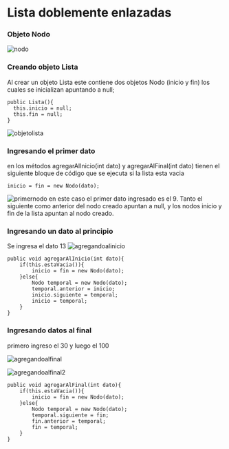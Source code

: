 # Lista doblemente enlazadas

### Objeto Nodo
![nodo](https://user-images.githubusercontent.com/24881247/38172292-2fb4d36c-3580-11e8-9c99-2a3f0ccf6ade.png)

### Creando objeto Lista
Al crear un objeto Lista este contiene dos objetos Nodo (inicio y fin) los cuales se inicializan apuntando a null;

~~~
public Lista(){
  this.inicio = null;
  this.fin = null;
}  
~~~

![objetolista](https://user-images.githubusercontent.com/24881247/38172319-b94003ea-3580-11e8-800a-96ded8bd02b9.png)

### Ingresando el primer dato
en los métodos agregarAlInicio(int dato) y agregarAlFinal(int dato) tienen el siguiente bloque de código que se ejecuta si la lista esta vacia
~~~
inicio = fin = new Nodo(dato);
~~~
![primernodo](https://user-images.githubusercontent.com/24881247/38172344-0e800634-3581-11e8-973c-ee8c975b4596.png)
en este caso el primer dato ingresado es el 9. Tanto el siguiente como anterior del nodo creado apuntan a null, y los nodos inicio y fin de la lista apuntan al nodo creado.

### Ingresando un dato al principio
Se ingresa el dato 13
![agregandoalinicio](https://user-images.githubusercontent.com/24881247/38172514-d44b3cce-3583-11e8-8a76-7b4b907b01a9.png)
~~~
public void agregarAlInicio(int dato){
	if(this.estaVacia()){
		inicio = fin = new Nodo(dato);
	}else{
		Nodo temporal = new Nodo(dato);
		temporal.anterior = inicio;
		inicio.siguiente = temporal;
		inicio = temporal;
	}
}
~~~

### Ingresando datos al final
primero ingreso el 30 y luego el 100


![agregandoalfinal](https://user-images.githubusercontent.com/24881247/38172535-44741a2a-3584-11e8-9f95-3b1e8edd86ff.png)

![agregandoalfinal2](https://user-images.githubusercontent.com/24881247/38172549-75110c42-3584-11e8-884a-a93856f2bf67.png)

~~~
public void agregarAlFinal(int dato){
	if(this.estaVacia()){
		inicio = fin = new Nodo(dato);
	}else{
		Nodo temporal = new Nodo(dato);
		temporal.siguiente = fin;
		fin.anterior = temporal;
		fin = temporal;
	}
}
~~~
